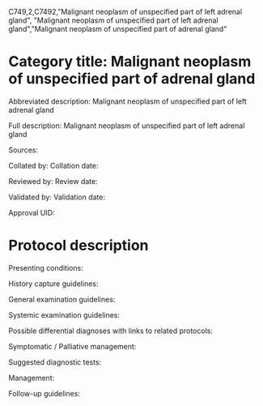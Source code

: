 C749,2,C7492,"Malignant neoplasm of unspecified part of left adrenal gland", "Malignant neoplasm of unspecified part of left adrenal gland","Malignant neoplasm of unspecified part of adrenal gland"
# Category title: Malignant neoplasm of unspecified part of adrenal gland

Abbreviated description: Malignant neoplasm of unspecified part of left adrenal gland

Full description: Malignant neoplasm of unspecified part of left adrenal gland

Sources:

Collated by:
Collation date:

Reviewed by:
Review date:

Validated by:
Validation date:

Approval UID:

# Protocol description

Presenting conditions:

History capture guidelines:

General examination guidelines:

Systemic examination guidelines:

Possible differential diagnoses with links to related protocols:

Symptomatic / Palliative management:

Suggested diagnostic tests:

Management:

Follow-up guidelines:
